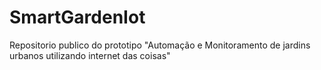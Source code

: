 # SmartGardenIot

Repositorio publico do prototipo "Automação e Monitoramento de jardins urbanos utilizando internet das coisas"
